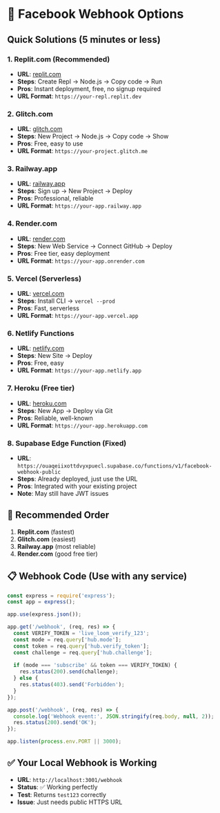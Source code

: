 # 🚀 Facebook Webhook Options

## Quick Solutions (5 minutes or less)

### 1. Replit.com (Recommended)
- **URL**: [replit.com](https://replit.com)
- **Steps**: Create Repl → Node.js → Copy code → Run
- **Pros**: Instant deployment, free, no signup required
- **URL Format**: `https://your-repl.replit.dev`

### 2. Glitch.com
- **URL**: [glitch.com](https://glitch.com)
- **Steps**: New Project → Node.js → Copy code → Show
- **Pros**: Free, easy to use
- **URL Format**: `https://your-project.glitch.me`

### 3. Railway.app
- **URL**: [railway.app](https://railway.app)
- **Steps**: Sign up → New Project → Deploy
- **Pros**: Professional, reliable
- **URL Format**: `https://your-app.railway.app`

### 4. Render.com
- **URL**: [render.com](https://render.com)
- **Steps**: New Web Service → Connect GitHub → Deploy
- **Pros**: Free tier, easy deployment
- **URL Format**: `https://your-app.onrender.com`

### 5. Vercel (Serverless)
- **URL**: [vercel.com](https://vercel.com)
- **Steps**: Install CLI → `vercel --prod`
- **Pros**: Fast, serverless
- **URL Format**: `https://your-app.vercel.app`

### 6. Netlify Functions
- **URL**: [netlify.com](https://netlify.com)
- **Steps**: New Site → Deploy
- **Pros**: Free, easy
- **URL Format**: `https://your-app.netlify.app`

### 7. Heroku (Free tier)
- **URL**: [heroku.com](https://heroku.com)
- **Steps**: New App → Deploy via Git
- **Pros**: Reliable, well-known
- **URL Format**: `https://your-app.herokuapp.com`

### 8. Supabase Edge Function (Fixed)
- **URL**: `https://ouaqeiixottdvyxpuecl.supabase.co/functions/v1/facebook-webhook-public`
- **Steps**: Already deployed, just use the URL
- **Pros**: Integrated with your existing project
- **Note**: May still have JWT issues

## 🎯 Recommended Order
1. **Replit.com** (fastest)
2. **Glitch.com** (easiest)
3. **Railway.app** (most reliable)
4. **Render.com** (good free tier)

## 📋 Webhook Code (Use with any service)
```javascript
const express = require('express');
const app = express();

app.use(express.json());

app.get('/webhook', (req, res) => {
  const VERIFY_TOKEN = 'live_loom_verify_123';
  const mode = req.query['hub.mode'];
  const token = req.query['hub.verify_token'];
  const challenge = req.query['hub.challenge'];
  
  if (mode === 'subscribe' && token === VERIFY_TOKEN) {
    res.status(200).send(challenge);
  } else {
    res.status(403).send('Forbidden');
  }
});

app.post('/webhook', (req, res) => {
  console.log('Webhook event:', JSON.stringify(req.body, null, 2));
  res.status(200).send('OK');
});

app.listen(process.env.PORT || 3000);
```

## ✅ Your Local Webhook is Working
- **URL**: `http://localhost:3001/webhook`
- **Status**: ✅ Working perfectly
- **Test**: Returns `test123` correctly
- **Issue**: Just needs public HTTPS URL
